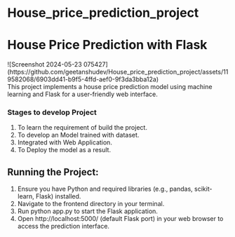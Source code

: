 # House_price_prediction_project
<h1>House Price Prediction with Flask</h1>
![Screenshot 2024-05-23 075427](https://github.com/geetanshudev/House_price_prediction_project/assets/119582068/6903dd41-b9f5-4ffd-aef0-9f3da3bba12a)
<br>
This project implements a house price prediction model using machine learning and Flask for a user-friendly web interface.
<div>
  <h3>Stages to develop Project</h3>
  <ol>
    <li>To learn the requirement of build the project.</li> 
     <li>To develop an Model trained with dataset.</li> 
     <li> Integrated with Web Application.</li> 
     <li>To Deploy the model as a result.</li> 
  </ol>
  <div>
    <h2>Running the Project:</h2>
    <ol>
      <li>Ensure you have Python and required libraries (e.g., pandas, scikit-learn, Flask) installed.</li>
      <li>Navigate to the frontend directory in your terminal.</li>
      <li>Run python app.py to start the Flask application.</li>
      <li>Open http://localhost:5000/ (default Flask port) in your web browser to access the prediction interface.</li>
   </ol>
  </div>
</div>

